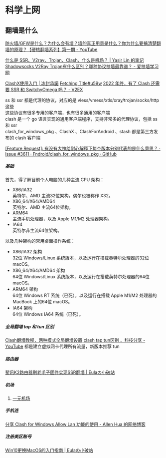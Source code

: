 # 科学上网
## 翻墙是什么
[防火墙/GFW是什么？为什么会有墙？墙的真正用意是什么？你为什么要搞清楚翻墙的原理？【硬核翻墙系列】第一期 - YouTube](https://www.youtube.com/watch?v=XKZM_AjCUr0&list=PLqybz7NWybwUgR-S6m78tfd-lV4sBvGFG&index=2)


[什么是 SSR、V2ray、Trojan、Clash，什么是机场？ | Yasir Lin 的笔记](https://young1lin.me/2020/10/30/GFW/#%E5%89%8D%E8%A8%80)
[Shadowsocks V2Ray Trojan有什么区别？哪种协议扶墙最靠谱？ - 爱扶墙学习网](https://freeroad.org/172.html)


[ClashX使用入门 | 冰封承諾](https://bfchengnuo.com/2021/06/23/ClashX%E4%BD%BF%E7%94%A8%E5%85%A5%E9%97%A8/)
[Fetching Title#u59w](https://yangruoqi.site/clash-vpn/)
[2022 年终，有了 Clash 还需要 SSR 和 SwitchyOmega 吗？ - V2EX](https://www.v2ex.com/t/895423)

ss 和 ssr 都是代理的协议，对应的是 vless/vmess/xtls/xray/trojan/socks/http 这些  
这些协议有很多专用的客户端，也有很多通用的客户端  
clash 是一个 go 语言实现的通用客户端程序，支持非常多的代理协议，包括 ss 和 ssr  
clash_for_windows_pkg 、ClashX 、ClashForAndroid 、stash 都是第三方发布的 clash 客户端  





[[Feature Request]: 有没有大神给耐心解释下每个版本分别代表的是什么意思？ · Issue #3611 · Fndroid/clash_for_windows_pkg · GitHub](https://github.com/Fndroid/clash_for_windows_pkg/issues/3611)
##### 基础
首先，得了解目前个人电脑的几种主流 CPU 架构：
-   X86/IA32  
    英特尔、AMD 主流32位架构，偶尔也被称作 X32。
-   X86_64/X64/AMD64  
    英特尔、AMD 主流64位架构。
-   ARM64  
    主流手机处理器，以及 Apple M1/M2 处理器架构。
-   IA64  
    英特尔非主流64位架构。

以及几种架构的常用桌面操作系统：
-   X86/IA32 架构  
    32位 Windows/Linux 系统版本，以及运行在搭载英特尔处理器的32位 macOS。
-   X86_64/X64/AMD64 架构  
    64位 Windows/Linux 系统版本，以及运行在搭载英特尔处理器的64位 macOS。
-   ARM64 架构  
    64位 Windows RT 系统（已死），以及运行在搭载 Apple M1/M2 处理器的 MacBook 上的64位 macOS。
-   IA64 架构  
    64位 Windows IA64 系统（已死）。



##### 全局翻墙 tap 和 tun 区别 
[Clash翻墙教程，两种模式全局翻墙设置|clash tap tun区别 、科技分享 - YouTube](https://www.youtube.com/watch?v=LUS8fAJ5F9Y)
都是建立虚拟网卡代理所有流量，新版本推荐 tun



##### 路由器
[斐讯K2路由器刷老毛子固件实现SSR翻墙 | Eulaの小破站](https://www.eula.club/%E6%96%90%E8%AE%AFK2%E8%B7%AF%E7%94%B1%E5%99%A8%E5%88%B7%E8%80%81%E6%AF%9B%E5%AD%90%E5%9B%BA%E4%BB%B6%E5%AE%9E%E7%8E%B0SSR%E7%BF%BB%E5%A2%99.html)


##### 机场
1. [一元机场](https://xn--4gq62f52gdss.com/#/login)




##### 手机连
[分享 Clash for Windows Allow Lan 功能的使用 - Allen Hua 的网络博客](https://hellodk.cn/post/703)



##### 注册美区账号
[Win10更换MacOS的入门指南 | Eulaの小破站](https://www.eula.club/Win10%E6%9B%B4%E6%8D%A2MacOS%E7%9A%84%E5%85%A5%E9%97%A8%E6%8C%87%E5%8D%97.html)